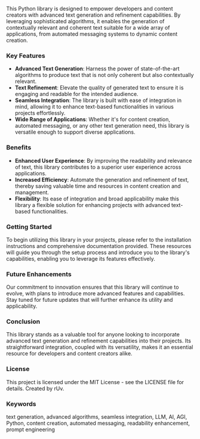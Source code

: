 This Python library is designed to empower developers and content creators with advanced text generation and refinement capabilities. By leveraging sophisticated algorithms, it enables the generation of contextually relevant and coherent text suitable for a wide array of applications, from automated messaging systems to dynamic content creation.

### Key Features

- **Advanced Text Generation**: Harness the power of state-of-the-art algorithms to produce text that is not only coherent but also contextually relevant.
- **Text Refinement**: Elevate the quality of generated text to ensure it is engaging and readable for the intended audience.
- **Seamless Integration**: The library is built with ease of integration in mind, allowing it to enhance text-based functionalities in various projects effortlessly.
- **Wide Range of Applications**: Whether it's for content creation, automated messaging, or any other text generation need, this library is versatile enough to support diverse applications.

### Benefits

- **Enhanced User Experience**: By improving the readability and relevance of text, this library contributes to a superior user experience across applications.
- **Increased Efficiency**: Automate the generation and refinement of text, thereby saving valuable time and resources in content creation and management.
- **Flexibility**: Its ease of integration and broad applicability make this library a flexible solution for enhancing projects with advanced text-based functionalities.

### Getting Started

To begin utilizing this library in your projects, please refer to the installation instructions and comprehensive documentation provided. These resources will guide you through the setup process and introduce you to the library's capabilities, enabling you to leverage its features effectively.

### Future Enhancements

Our commitment to innovation ensures that this library will continue to evolve, with plans to introduce more advanced features and capabilities. Stay tuned for future updates that will further enhance its utility and applicability.

### Conclusion

This library stands as a valuable tool for anyone looking to incorporate advanced text generation and refinement capabilities into their projects. Its straightforward integration, coupled with its versatility, makes it an essential resource for developers and content creators alike.

### License

This project is licensed under the MIT License - see the LICENSE file for details. Created by rUv.

### Keywords

text generation, advanced algorithms, seamless integration, LLM, AI, AGI, Python, content creation, automated messaging, readability enhancement, prompt engineering

